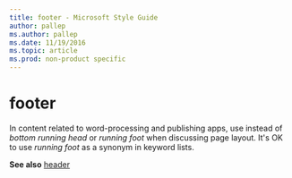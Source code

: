 ```yaml
---
title: footer - Microsoft Style Guide
author: pallep
ms.author: pallep
ms.date: 11/19/2016
ms.topic: article
ms.prod: non-product specific
---
```


# footer

In content related to word-processing and publishing apps, use instead of *bottom running head* or *running foot* when discussing page layout. It's OK to use *running foot* as a synonym in keyword lists.

**See also** [header](/style-guide/a-z-word-list-term-collections/h/header)
